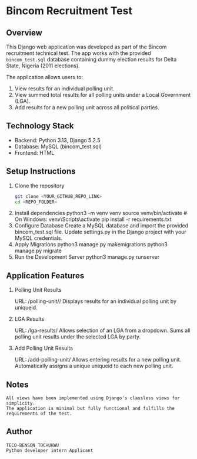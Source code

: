 # Bincom Recruitment Test

## Overview
This Django web application was developed as part of the Bincom recruitment technical test. 
The app works with the provided `bincom_test.sql` database containing dummy election results 
for Delta State, Nigeria (2011 elections).  

The application allows users to:

1. View results for an individual polling unit.
2. View summed total results for all polling units under a Local Government (LGA).
3. Add results for a new polling unit across all political parties.


## Technology Stack
- Backend: Python 3.13, Django 5.2.5
- Database: MySQL (bincom_test.sql)
- Frontend: HTML


## Setup Instructions

1. Clone the repository
    ```bash
    git clone <YOUR_GITHUB_REPO_LINK>
    cd <REPO_FOLDER>
2. Install dependencies
    python3 -m venv venv
    source venv/bin/activate  # On Windows: venv\Scripts\activate
    pip install -r requirements.txt
3. Configure Database
    Create a MySQL database and import the provided bincom_test.sql file.
    Update settings.py in the Django project with your MySQL credentials.
4. Apply Migrations
    python3 manage.py makemigrations
    python3 manage.py migrate
5. Run the Development Server
    python3 manage.py runserver


## Application Features
1. Polling Unit Results

    URL: /polling-unit/<uniqueid>/
    Displays results for an individual polling unit by uniqueid.

2. LGA Results

    URL: /lga-results/
    Allows selection of an LGA from a dropdown.
    Sums all polling unit results under the selected LGA by party.

3. Add Polling Unit Results

    URL: /add-polling-unit/
    Allows entering results for a new polling unit.
    Automatically assigns a unique uniqueid to each new polling unit.


## Notes

    All views have been implemented using Django's classless views for simplicity.
    The application is minimal but fully functional and fulfills the requirements of the test.

## Author
    TECO-BENSON TOCHUKWU
    Python developer intern Applicant
